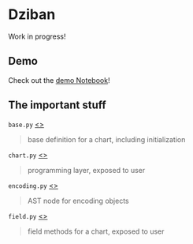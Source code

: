 # Dziban

Work in progress!

## Demo

Check out the [demo Notebook](https://github.com/haldenl/dziban/blob/master/examples/MKIII.ipynb)!

## The important stuff

`base.py` [<>](https://github.com/haldenl/dziban/blob/master/dziban/base.py)
>base definition for a chart, including initialization

`chart.py` [<>](https://github.com/haldenl/dziban/blob/master/dziban/chart.py)
>programming layer, exposed to user

`encoding.py` [<>](https://github.com/haldenl/dziban/blob/master/dziban/encoding.py)
>AST node for encoding objects

`field.py` [<>](https://github.com/haldenl/dziban/blob/master/dziban/field.py)
>field methods for a chart, exposed to user
